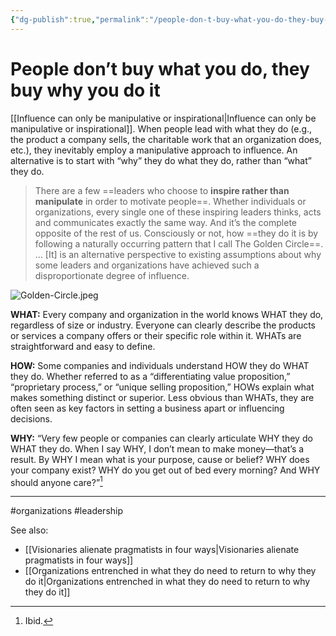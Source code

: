```yaml
---
{"dg-publish":true,"permalink":"/people-don-t-buy-what-you-do-they-buy-why-you-do-it/"}
---
```


# People don’t buy what you do, they buy why you do it

[[Influence can only be manipulative or inspirational\|Influence can only be manipulative or inspirational]]. When people lead with what they do (e.g., the product a company sells, the charitable work that an organization does, etc.), they inevitably employ a manipulative approach to influence. An alternative is to start with “why” they do what they do, rather than “what” they do.

> There are a few ==leaders who choose to **inspire rather than manipulate** in order to motivate people==. Whether individuals or organizations, every single one of these inspiring leaders thinks, acts and communicates exactly the same way. And it’s the complete opposite of the rest of us. Consciously or not, how ==they do it is by following a naturally occurring pattern that I call The Golden Circle==. … \[It\] is an alternative perspective to existing assumptions about why some leaders and organizations have achieved such a disproportionate degree of influence.

![Golden-Circle.jpeg](/img/user/Attachments/Golden-Circle.jpeg)

**WHAT:** Every company and organization in the world knows WHAT they do, regardless of size or industry. Everyone can clearly describe the products or services a company offers or their specific role within it. WHATs are straightforward and easy to define.

**HOW:** Some companies and individuals understand HOW they do WHAT they do. Whether referred to as a “differentiating value proposition,” “proprietary process,” or “unique selling proposition,” HOWs explain what makes something distinct or superior. Less obvious than WHATs, they are often seen as key factors in setting a business apart or influencing decisions.

**WHY:** “Very few people or companies can clearly articulate WHY they do WHAT they do. When I say WHY, I don’t mean to make money—that’s a result. By WHY I mean what is your purpose, cause or belief? WHY does your company exist? WHY do you get out of bed every morning? And WHY should anyone care?”[^2]

---
#organizations #leadership 

See also:
- [[Visionaries alienate pragmatists in four ways\|Visionaries alienate pragmatists in four ways]]
- [[Organizations entrenched in what they do need to return to why they do it\|Organizations entrenched in what they do need to return to why they do it]]

[^1]: [[References/Start with Why – Sinek (2009)\|Start with Why – Sinek (2009)]], ch. 3.
[^2]: Ibid.